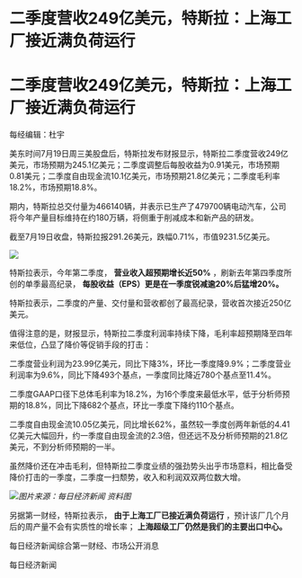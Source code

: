 # 二季度营收249亿美元，特斯拉：上海工厂接近满负荷运行

# 二季度营收249亿美元，特斯拉：上海工厂接近满负荷运行

每经编辑：杜宇

美东时间7月19日周三美股盘后，特斯拉发布财报显示，特斯拉二季度营收249亿美元，市场预期为245.1亿美元；二季度调整后每股收益为0.91美元，市场预期0.81美元；二季度自由现金流10.1亿美元，市场预期21.8亿美元；二季度毛利率18.2%，市场预期18.8%。

期内，特斯拉总交付量为466140辆，并表示已生产了479700辆电动汽车，公司将今年产量目标维持在约180万辆，将侧重于削减成本和新产品的研发。

截至7月19日收盘，特斯拉报291.26美元，跌幅0.71%，市值9231.5亿美元。

![](https://inews.gtimg.com/om_bt/Oenh4gQ3uEhYNTlaRnkTG1tgWS0Iu9G8QGB7mCrd6FeuEAA/1000)

特斯拉表示，今年第二季度， **营业收入超预期增长近50%** ，刷新去年第四季度所创的单季最高纪录，
**每股收益（EPS）更是在一季度锐减逾20%后猛增20%。**

特斯拉表示，二季度的产量、交付量和营收都创了最高纪录，营收首次接近250亿美元。

值得注意的是，财报显示，特斯拉二季度利润率持续下降，毛利率超预期降至四年来低位，凸显了降价等促销手段的打击：

二季度营业利润为23.99亿美元，同比下降3%，环比一季度降9.9%；二季度营业利润率为9.6%，同比下降493个基点，一季度同比降近780个基点至11.4%。

二季度GAAP口径下总体毛利率为18.2%，为16个季度来最低水平，低于分析师预期的18.8%，同比下降682个基点，环比一季度下降约110个基点。

二季度自由现金流10.05亿美元，同比增长62%，虽然较一季度创两年新低的4.41亿美元大幅回升，约一季度自由现金流的2.3倍，但还远不及分析师预期的21.8亿美元，不到分析师预期的一半。

虽然降价还在冲击毛利，但特斯拉二季度业绩的强劲势头出乎市场意料，相比备受降价打击的一季度，二季度一扫颓势，收入和利润双双两位数大增。

![](https://inews.gtimg.com/om_bt/OcmtgYIBrIAcrvQYsiPKucRfLqMq4sU31Kj7sSU22FrBAAA/1000)_图片来源：每日经济新闻
资料图_

另据第一财经，特斯拉表示， **由于上海工厂已接近满负荷运行** ，预计该厂几个月后的周产量不会有实质性的增长率；
**上海超级工厂仍然是我们的主要出口中心。**

每日经济新闻综合第一财经、市场公开消息

每日经济新闻

